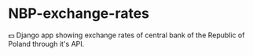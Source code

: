 # NBP-exchange-rates
💵 Django app showing exchange rates of central bank of the Republic of Poland through it's API.
